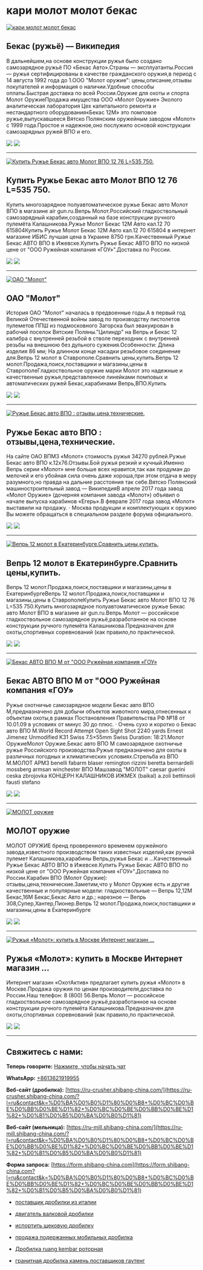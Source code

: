 # кари молот молот бекас

<a href="https://swt.shibang-china.com/?l=ru&img&k=%D0%BA%D0%B0%D1%80%D0%B8+%D0%BC%D0%BE%D0%BB%D0%BE%D1%82+%D0%BC%D0%BE%D0%BB%D0%BE%D1%82+%D0%B1%D0%B5%D0%BA%D0%B0%D1%81" target="_blank">![кари молот молот бекас](http://static.shibang-china.com/all-800x300/1483.jpg)</a>

## Бекас (ружьё) — Википедия
В дальнейшем,на основе конструкции ружья было создано самозарядное ружьё ПО &#171;Бекас Авто&#187;.Страны — эксплуатанты.Россия — ружья сертифицированы в качестве гражданского оружия,в период с 14 августа 1992 года до 1.ООО &quot;Молот оружие&quot;: цены,описание,отзывы покупателей и информация о наличии.Удобные способы оплаты.Быстрая доставка по всей России.Оружие для охоты и спорта Молот ОружиеПродажа имущества ООО &#171;Молот Оружие&#187; Эколого аналитическая лаборатория Цех капитального ремонта и нестандартного оборудования&#171;Бекас 12М&#187; это помповое ружье,выпускавшееся Вятско Полянским оружейным заводом &#171;Молот&#187; с 1999 года.Простое и надежное,оно послужило основой конструкции самозарядных ружей ВПО и его.


<a href="https://whatsapp.shibangsoft.com/WhatsApp.php" target="_blank" title="WhatsApp">![](http://static.shibang-china.com/icon/whatsapp.png)</a> <a href="https://swt.shibang-china.com/?l=ru&icon&k=%D0%BA%D0%B0%D1%80%D0%B8+%D0%BC%D0%BE%D0%BB%D0%BE%D1%82+%D0%BC%D0%BE%D0%BB%D0%BE%D1%82+%D0%B1%D0%B5%D0%BA%D0%B0%D1%81" target="_blank">![](http://static.shibang-china.com/icon/chat-ru.png)</a>

---

<a href="https://swt.shibang-china.com/?l=ru&img&k=%D0%BA%D0%B0%D1%80%D0%B8+%D0%BC%D0%BE%D0%BB%D0%BE%D1%82+%D0%BC%D0%BE%D0%BB%D0%BE%D1%82+%D0%B1%D0%B5%D0%BA%D0%B0%D1%81" target="_blank">![Купить Ружье Бекас авто Молот ВПО 12 76 L=535 750.](http://static.shibang-china.com/all-800x300/983.jpg)</a>

## Купить Ружье Бекас авто Молот ВПО 12 76 L=535 750.
Купить многозарядное полуавтоматическое ружье Бекас авто Молот ВПО в магазине air gun.ru.Вепрь Молот.Российский гладкоствольный самозарядный карабин,созданный на базе конструкции ручного пулемёта Калашникова.Ружье Молот Бекас 12М Авто кал.12 70 615804Купить Ружье Молот Бекас 12М Авто кал.12 70 615804 в интернет магазине ИБИС лучшая цена в Украине 8750 грн.Качественный Ружье Бекас АВТО ВПО в Ижевске.Купить Ружье Бекас АВТО ВПО по низкой цене от &quot;ООО Ружейная компания &#171;ГОУ&#187;&quot;.Доставка по России.


<a href="https://whatsapp.shibangsoft.com/WhatsApp.php" target="_blank" title="WhatsApp">![](http://static.shibang-china.com/icon/whatsapp.png)</a> <a href="https://swt.shibang-china.com/?l=ru&icon&k=%D0%BA%D0%B0%D1%80%D0%B8+%D0%BC%D0%BE%D0%BB%D0%BE%D1%82+%D0%BC%D0%BE%D0%BB%D0%BE%D1%82+%D0%B1%D0%B5%D0%BA%D0%B0%D1%81" target="_blank">![](http://static.shibang-china.com/icon/chat-ru.png)</a>

---

<a href="https://swt.shibang-china.com/?l=ru&img&k=%D0%BA%D0%B0%D1%80%D0%B8+%D0%BC%D0%BE%D0%BB%D0%BE%D1%82+%D0%BC%D0%BE%D0%BB%D0%BE%D1%82+%D0%B1%D0%B5%D0%BA%D0%B0%D1%81" target="_blank">![ОАО &quot;Молот&quot;](http://static.shibang-china.com/all-800x300/988.jpg)</a>

## ОАО &quot;Молот&quot;
История ОАО &quot;Молот&quot; началась в предвоенные годы.А в первый год Великой Отечественной войны завод по производству пистолетов пулеметов ППШ из подмосковного Загорска был эвакуирован в рабочий поселок Вятские Поляны.&quot;Цилиндр&quot; на Вепрь и Бекас 12 калибра с внутренней резьбой в стволе переходник с внутренней резьбы на внешнюю без дульного сужения.Особенности: Длина изделия 86 мм; На длинном конце насадки резьбовое соединение для.Вепрь 12 молот в Ставрополе.Сравнить цены,купить.Вепрь 12 молот.Продажа,поиск,поставщики и магазины,цены в СтаврополеГладкоствольное оружие марки Молот это надежные и качественные ружья,представленное линейками помповых и автоматических ружей Бекас,карабинами Вепрь,ВПО.Купить


<a href="https://whatsapp.shibangsoft.com/WhatsApp.php" target="_blank" title="WhatsApp">![](http://static.shibang-china.com/icon/whatsapp.png)</a> <a href="https://swt.shibang-china.com/?l=ru&icon&k=%D0%BA%D0%B0%D1%80%D0%B8+%D0%BC%D0%BE%D0%BB%D0%BE%D1%82+%D0%BC%D0%BE%D0%BB%D0%BE%D1%82+%D0%B1%D0%B5%D0%BA%D0%B0%D1%81" target="_blank">![](http://static.shibang-china.com/icon/chat-ru.png)</a>

---

<a href="https://swt.shibang-china.com/?l=ru&img&k=%D0%BA%D0%B0%D1%80%D0%B8+%D0%BC%D0%BE%D0%BB%D0%BE%D1%82+%D0%BC%D0%BE%D0%BB%D0%BE%D1%82+%D0%B1%D0%B5%D0%BA%D0%B0%D1%81" target="_blank">![Ружье Бекас авто ВПО : отзывы,цена,технические.](http://static.shibang-china.com/all-800x300/492.jpg)</a>

## Ружье Бекас авто ВПО : отзывы,цена,технические.
На сайте ОАО ВПМЗ &#171;Молот&#187; стоимость ружья 34270 рублей.Ружье Бекас авто ВПО к.12х76.Отзывы.Бой ружья резкий и кучный.Именно Вепрь серии &#171;Молот&#187; мне больше всех нравится,так как продуман до мелочей и его убойная сила очень даже хороша,при этом отдача в меру разумного,но правда на дальние расстояния так себе.Вятско Полянский машиностроительный завод — ВикипедияВ апреле 2017 года завод &#171;Молот Оружие&#187; (дочерняя компания завода &#171;Молот&#187;) объявил о начале выпуска карабинов &#171;Егерь&#187;.В феврале 2017 года завод &#171;Молот&#187; выставили на продажу.&nbsp;&#0183;&#32;Москва продукции и комплектующих к оружию Вы можете обращаться в специальном разделе форума официального.


<a href="https://whatsapp.shibangsoft.com/WhatsApp.php" target="_blank" title="WhatsApp">![](http://static.shibang-china.com/icon/whatsapp.png)</a> <a href="https://swt.shibang-china.com/?l=ru&icon&k=%D0%BA%D0%B0%D1%80%D0%B8+%D0%BC%D0%BE%D0%BB%D0%BE%D1%82+%D0%BC%D0%BE%D0%BB%D0%BE%D1%82+%D0%B1%D0%B5%D0%BA%D0%B0%D1%81" target="_blank">![](http://static.shibang-china.com/icon/chat-ru.png)</a>

---

<a href="https://swt.shibang-china.com/?l=ru&img&k=%D0%BA%D0%B0%D1%80%D0%B8+%D0%BC%D0%BE%D0%BB%D0%BE%D1%82+%D0%BC%D0%BE%D0%BB%D0%BE%D1%82+%D0%B1%D0%B5%D0%BA%D0%B0%D1%81" target="_blank">![Вепрь 12 молот в Екатеринбурге.Сравнить цены,купить.](http://static.shibang-china.com/all-800x300/650.jpg)</a>

## Вепрь 12 молот в Екатеринбурге.Сравнить цены,купить.
Вепрь 12 молот.Продажа,поиск,поставщики и магазины,цены в ЕкатеринбургеВепрь 12 молот.Продажа,поиск,поставщики и магазины,цены в СтаврополеКупить Ружье Бекас авто Молот ВПО 12 76 L=535 750.Купить многозарядное полуавтоматическое ружье Бекас авто Молот ВПО в магазине air gun.ru.Вепрь Молот — российское гладкоствольное самозарядное ружьё,разработанное на основе конструкции ручного пулемёта Калашникова.Предназначен для охоты,спортивных соревнований (как правило,по практической.


<a href="https://whatsapp.shibangsoft.com/WhatsApp.php" target="_blank" title="WhatsApp">![](http://static.shibang-china.com/icon/whatsapp.png)</a> <a href="https://swt.shibang-china.com/?l=ru&icon&k=%D0%BA%D0%B0%D1%80%D0%B8+%D0%BC%D0%BE%D0%BB%D0%BE%D1%82+%D0%BC%D0%BE%D0%BB%D0%BE%D1%82+%D0%B1%D0%B5%D0%BA%D0%B0%D1%81" target="_blank">![](http://static.shibang-china.com/icon/chat-ru.png)</a>

---

<a href="https://swt.shibang-china.com/?l=ru&img&k=%D0%BA%D0%B0%D1%80%D0%B8+%D0%BC%D0%BE%D0%BB%D0%BE%D1%82+%D0%BC%D0%BE%D0%BB%D0%BE%D1%82+%D0%B1%D0%B5%D0%BA%D0%B0%D1%81" target="_blank">![Бекас АВТО ВПО М от &quot;ООО Ружейная компания &#171;ГОУ&#187;](http://static.shibang-china.com/all-800x300/948.jpg)</a>

## Бекас АВТО ВПО М от &quot;ООО Ружейная компания &#171;ГОУ&#187;
Ружье охотничье самозарядное модели Бекас авто ВПО М,предназначено для добычи объектов животного мира,отнесенных к объектам охоты,в рамках Постановления Правительства РФ №18 от 10.01.09 в условиях от минус 30 до плюс.&nbsp;&#0183;&#32;Очень сухо и коротко о Бекас авто ВПО М.World Record Attempt Open Sight Shot 2240 yards Ernest Jimenez Unmodified K31 Swiss 7.5&#215;55mm Swiss Duration: 18:21.Молот ОружиеМолот Оружие.Бекас авто ВПО М самозарядное охотничье ружье Российского производства.Ружье предназначено для охоты в различных погодных и климатических условиях.Стрельба из ВПО М.МОЛОТ АРМЗ benelli fabarm blaser remington rizzini beretta bernardelli mossberg armsan winchester ВПО Машзавод &quot;МОЛОТ&quot; caesar guerini ceska zbrojovka КОНЦЕРН КАЛАШНИКОВ ИЖМЕХ (baikal) a.zoli bettinsoli fausti stefano


<a href="https://whatsapp.shibangsoft.com/WhatsApp.php" target="_blank" title="WhatsApp">![](http://static.shibang-china.com/icon/whatsapp.png)</a> <a href="https://swt.shibang-china.com/?l=ru&icon&k=%D0%BA%D0%B0%D1%80%D0%B8+%D0%BC%D0%BE%D0%BB%D0%BE%D1%82+%D0%BC%D0%BE%D0%BB%D0%BE%D1%82+%D0%B1%D0%B5%D0%BA%D0%B0%D1%81" target="_blank">![](http://static.shibang-china.com/icon/chat-ru.png)</a>

---

<a href="https://swt.shibang-china.com/?l=ru&img&k=%D0%BA%D0%B0%D1%80%D0%B8+%D0%BC%D0%BE%D0%BB%D0%BE%D1%82+%D0%BC%D0%BE%D0%BB%D0%BE%D1%82+%D0%B1%D0%B5%D0%BA%D0%B0%D1%81" target="_blank">![МОЛОТ оружие](http://static.shibang-china.com/all-800x300/1362.jpg)</a>

## МОЛОТ оружие
МОЛОТ ОРУЖИЕ бренд проверенного временем оружейного завода,известного производством таких известных изделий,как ручной пулемет Калашникова,карабины Вепрь,ружья Бекас и …Качественный Ружье Бекас АВТО ВПО в Ижевске.Купить Ружье Бекас АВТО ВПО по низкой цене от &quot;ООО Ружейная компания &#171;ГОУ&#187;&quot;.Доставка по России.Карабин ВПО (Молот Оружие): отзывы,цена,технические.Заметим,что у Молот Оружие есть и другие качественные и популярные модели: гладкоствольные — Вепрь 12,12М Бекас,16М Бекас,Бекас Авто и др.; нарезное — Вепрь 308,Супер,Хантер,Пионер.Вепрь 12 молот.Продажа,поиск,поставщики и магазины,цены в Екатеринбурге


<a href="https://whatsapp.shibangsoft.com/WhatsApp.php" target="_blank" title="WhatsApp">![](http://static.shibang-china.com/icon/whatsapp.png)</a> <a href="https://swt.shibang-china.com/?l=ru&icon&k=%D0%BA%D0%B0%D1%80%D0%B8+%D0%BC%D0%BE%D0%BB%D0%BE%D1%82+%D0%BC%D0%BE%D0%BB%D0%BE%D1%82+%D0%B1%D0%B5%D0%BA%D0%B0%D1%81" target="_blank">![](http://static.shibang-china.com/icon/chat-ru.png)</a>

---

<a href="https://swt.shibang-china.com/?l=ru&img&k=%D0%BA%D0%B0%D1%80%D0%B8+%D0%BC%D0%BE%D0%BB%D0%BE%D1%82+%D0%BC%D0%BE%D0%BB%D0%BE%D1%82+%D0%B1%D0%B5%D0%BA%D0%B0%D1%81" target="_blank">![Ружья &#171;Молот&#187;: купить в Москве Интернет магазин …](http://static.shibang-china.com/all-800x300/1526.jpg)</a>

## Ружья &#171;Молот&#187;: купить в Москве Интернет магазин …
Интернет магазин &#171;ОхотАктив&#187; предлагает купить ружья &#171;Молот&#187; в Москве.Продажа оружия по ценам производителя,доставка по России.Наш телефон: 8 (800) 56.Вепрь Молот — российское гладкоствольное самозарядное ружьё,разработанное на основе конструкции ручного пулемёта Калашникова.Предназначен для охоты,спортивных соревнований (как правило,по практической.

<a href="https://whatsapp.shibangsoft.com/WhatsApp.php" target="_blank" title="WhatsApp">![](http://static.shibang-china.com/icon/whatsapp.png)</a> <a href="https://swt.shibang-china.com/?l=ru&icon&k=%D0%BA%D0%B0%D1%80%D0%B8+%D0%BC%D0%BE%D0%BB%D0%BE%D1%82+%D0%BC%D0%BE%D0%BB%D0%BE%D1%82+%D0%B1%D0%B5%D0%BA%D0%B0%D1%81" target="_blank">![](http://static.shibang-china.com/icon/chat-ru.png)</a>

---
## Свяжитесь с нами:

**Теперь говорите:** [Нажмите, чтобы начать чат](https://swt.shibang-china.com?l=ru&contact&k=%D0%BA%D0%B0%D1%80%D0%B8+%D0%BC%D0%BE%D0%BB%D0%BE%D1%82+%D0%BC%D0%BE%D0%BB%D0%BE%D1%82+%D0%B1%D0%B5%D0%BA%D0%B0%D1%81)

**WhatsApp:**  [+8613621919955](https://whatsapp.shibangsoft.com/WhatsApp.php)

**Веб-сайт (дробилка):** [https://ru-crusher.shibang-china.com/](https://ru-crusher.shibang-china.com/?l=ru&contact&k=%D0%BA%D0%B0%D1%80%D0%B8+%D0%BC%D0%BE%D0%BB%D0%BE%D1%82+%D0%BC%D0%BE%D0%BB%D0%BE%D1%82+%D0%B1%D0%B5%D0%BA%D0%B0%D1%81)

**Веб-сайт (мельница):** [https://ru-mill.shibang-china.com/](https://ru-mill.shibang-china.com/?l=ru&contact&k=%D0%BA%D0%B0%D1%80%D0%B8+%D0%BC%D0%BE%D0%BB%D0%BE%D1%82+%D0%BC%D0%BE%D0%BB%D0%BE%D1%82+%D0%B1%D0%B5%D0%BA%D0%B0%D1%81)

**Форма запроса:** [https://form.shibang-china.com](https://form.shibang-china.com?l=ru&contact&k=%D0%BA%D0%B0%D1%80%D0%B8+%D0%BC%D0%BE%D0%BB%D0%BE%D1%82+%D0%BC%D0%BE%D0%BB%D0%BE%D1%82+%D0%B1%D0%B5%D0%BA%D0%B0%D1%81)

* [поставщик дробилки из италии](../124/%D0%BF%D0%BE%D1%81%D1%82%D0%B0%D0%B2%D1%89%D0%B8%D0%BA%20%D0%B4%D1%80%D0%BE%D0%B1%D0%B8%D0%BB%D0%BA%D0%B8%20%D0%B8%D0%B7%20%D0%B8%D1%82%D0%B0%D0%BB%D0%B8%D0%B8.md)

* [двигатель валковой дробилки](../121/%D0%B4%D0%B2%D0%B8%D0%B3%D0%B0%D1%82%D0%B5%D0%BB%D1%8C%20%D0%B2%D0%B0%D0%BB%D0%BA%D0%BE%D0%B2%D0%BE%D0%B9%20%D0%B4%D1%80%D0%BE%D0%B1%D0%B8%D0%BB%D0%BA%D0%B8.md)

* [испортить щековую дробилку](../123/%D0%B8%D1%81%D0%BF%D0%BE%D1%80%D1%82%D0%B8%D1%82%D1%8C%20%D1%89%D0%B5%D0%BA%D0%BE%D0%B2%D1%83%D1%8E%20%D0%B4%D1%80%D0%BE%D0%B1%D0%B8%D0%BB%D0%BA%D1%83.md)

* [продажа подержанных мобильных дробилка](../124/%D0%BF%D1%80%D0%BE%D0%B4%D0%B0%D0%B6%D0%B0%20%D0%BF%D0%BE%D0%B4%D0%B5%D1%80%D0%B6%D0%B0%D0%BD%D0%BD%D1%8B%D1%85%20%D0%BC%D0%BE%D0%B1%D0%B8%D0%BB%D1%8C%D0%BD%D1%8B%D1%85%20%D0%B4%D1%80%D0%BE%D0%B1%D0%B8%D0%BB%D0%BA%D0%B0.md)

* [Дробилка ruang kembar роторная](../121/%D0%94%D1%80%D0%BE%D0%B1%D0%B8%D0%BB%D0%BA%D0%B0%20ruang%20kembar%20%D1%80%D0%BE%D1%82%D0%BE%D1%80%D0%BD%D0%B0%D1%8F.md)

* [гранитная дробилка камень поставщиков гаутенг](../125/%D0%B3%D1%80%D0%B0%D0%BD%D0%B8%D1%82%D0%BD%D0%B0%D1%8F%20%D0%B4%D1%80%D0%BE%D0%B1%D0%B8%D0%BB%D0%BA%D0%B0%20%D0%BA%D0%B0%D0%BC%D0%B5%D0%BD%D1%8C%20%D0%BF%D0%BE%D1%81%D1%82%D0%B0%D0%B2%D1%89%D0%B8%D0%BA%D0%BE%D0%B2%20%D0%B3%D0%B0%D1%83%D1%82%D0%B5%D0%BD%D0%B3.md)